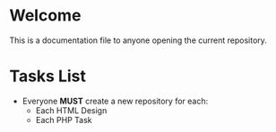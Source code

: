 # Welcome

This is a documentation file to anyone opening the current repository.

# Tasks List

- Everyone **MUST** create a new repository for each:
    - Each HTML Design
    - Each PHP Task